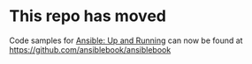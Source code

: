 # This repo has moved

Code samples for [Ansible: Up and Running][1] can now be found at
<https://github.com/ansiblebook/ansiblebook>

[1]: http://ansiblebook.com
